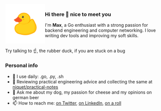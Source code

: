 <img align="left" src="assets/rubber-duck.png" height="128px">

### Hi there 👋 nice to meet you
I'm **Max**, a Go enthusiast with a strong passion for backend engineering and computer networking. I love writing dev tools and improving my soft skills.
</br>
</br>

Try talking to ☝️, the rubber duck, if you are stuck on a bug

### Personal info

- 🔧 I use daily: .go, .py, .sh
- 🌱 Reviewing practical engineering advice and collecting the same at [niquet/practical-notes](https://github.com/niquet/practical-notes)
- 💬 Ask me about my dog, my passion for cheese and my opinions on german beer
- 📫 How to reach me: [on Twitter](https://twitter.com/node_env), [on LinkedIn](https://www.linkedin.com/in/niquet), [on a roll](https://www.youtube.com/watch?v=dQw4w9WgXcQ)

<!--
**niquet/niquet** is a ✨ _special_ ✨ repository because its `README.md` (this file) appears on your GitHub profile.

Here are some ideas to get you started:

- 🔭 I’m currently working on ...
- 🌱 I’m currently learning ...
- 👯 I’m looking to collaborate on ...
- 🤔 I’m looking for help with ...
- 💬 Ask me about ...
- 📫 How to reach me: ...
- 😄 Pronouns: ...
- ⚡ Fun fact: ...
-->


